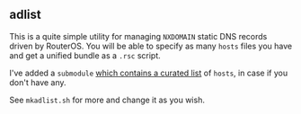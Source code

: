 ## adlist

This is a quite simple utility for managing `NXDOMAIN` static DNS records driven by RouterOS.
You will be able to specify as many `hosts` files you have and get a unified bundle as a `.rsc` script.

I've added a `submodule` [which contains a curated list](https://github.com/StevenBlack/hosts) of `hosts`, in case if you don't have any.

See `mkadlist.sh` for more and change it as you wish.
